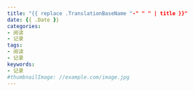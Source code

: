 ```yaml
---
title: "{{ replace .TranslationBaseName "-" " " | title }}"
date: {{ .Date }}
categories:
- 阅读
- 记录
tags:
- 阅读
- 记录
keywords:
- 记录
#thumbnailImage: //example.com/image.jpg
---
```


<!--more-->
